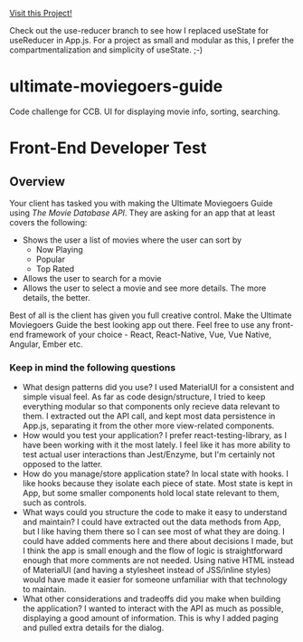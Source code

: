 [Visit this Project!](https://lola-ultimate-moviegoers-guide.herokuapp.com/)

Check out the use-reducer branch to see how I replaced useState for useReducer in App.js.
For a project as small and modular as this, I prefer the compartmentalization and simplicity of useState. ;-)

# ultimate-moviegoers-guide
Code challenge for CCB. UI for displaying movie info, sorting, searching. 

# Front-End Developer Test

## Overview

Your client has tasked you with making the Ultimate Moviegoers Guide using _The Movie Database API_. They are asking for an app that at least covers the following:

* Shows the user a list of movies where the user can sort by
  * Now Playing
  * Popular
  * Top Rated
* Allows the user to search for a movie
* Allows the user to select a movie and see more details. The more details, the better.

Best of all is the client has given you full creative control.
Make the Ultimate Moviegoers Guide the best looking app out there.
Feel free to use any front-end framework of your choice - React, React-Native, Vue, Vue Native, Angular, Ember etc.

### Keep in mind the following questions

* What design patterns did you use?
  I used MaterialUI for a consistent and simple visual feel.
  As far as code design/structure, I tried to keep everything modular so that components only recieve data relevant to them. I extracted out the API call, and kept most data persistence in App.js, separating it from the other more view-related components.  
* How would you test your application?
  I prefer react-testing-library, as I have been working with it the most lately. I feel like it has more ability to test actual user interactions than Jest/Enzyme, but I'm certainly not opposed to the latter.
* How do you manage/store application state?
  In local state with hooks. I like hooks because they isolate each piece of state. Most state is kept in App, but some smaller components hold local state relevant to them, such as controls.
* What ways could you structure the code to make it easy to understand and maintain?
  I could have extracted out the data methods from App, but I like having them there so I can see most of what they are doing. I could have added comments here and there about decisions I made, but I think the app is small enough and the flow of logic is straightforward enough that more comments are not needed. 
  Using native HTML instead of MaterialUI (and having a stylesheet instead of JSS/inline styles) would have made it easier for someone unfamiliar with that technology to maintain.  
* What other considerations and tradeoffs did you make when building the application?
  I wanted to interact with the API as much as possible, displaying a good amount of information. This is why I added paging and pulled extra details for the dialog. 



